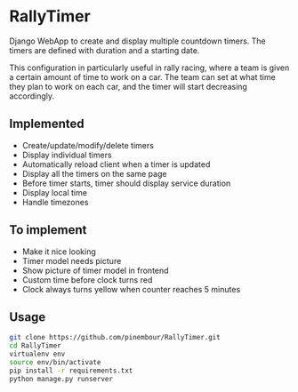 # RallyTimer

Django WebApp to create and display multiple countdown timers.
The timers are defined with duration and a starting date.

This configuration in particularly useful in rally racing, where a team is given a certain amount of time to work on a car. The team can set at what time they plan to work on each car, and the timer will start decreasing accordingly.

## Implemented
- Create/update/modify/delete timers
- Display individual timers
- Automatically reload client when a timer is updated
- Display all the timers on the same page
- Before timer starts, timer should display service duration
- Display local time
- Handle timezones

## To implement
- Make it nice looking
- Timer model needs picture
- Show picture of timer model in frontend
- Custom time before clock turns red 
- Clock always turns yellow when counter reaches 5 minutes

## Usage

```bash
git clone https://github.com/pinembour/RallyTimer.git
cd RallyTimer
virtualenv env
source env/bin/activate
pip install -r requirements.txt
python manage.py runserver
```